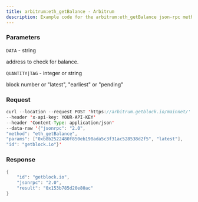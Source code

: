 ```yaml
---
title: arbitrum:eth_getBalance - Arbitrum
description: Example code for the arbitrum:eth_getBalance json-rpc method. Сomplete guide on how to use arbitrum:eth_getBalance json-rpc in GetBlock.io Web3 documentation.
---
```


### Parameters


`DATA` - string

address to check for balance.

`QUANTITY|TAG` - integer or string

block number or "latest", "earliest" or "pending"

### Request

``` java
curl --location --request POST 'https://arbitrum.getblock.io/mainnet/' 
--header 'x-api-key: YOUR-API-KEY' 
--header 'Content-Type: application/json' 
--data-raw '{"jsonrpc": "2.0",
"method": "eth_getBalance",
"params": ["0xb8b2522480f850eb198ada5c3f31ac528538d2f5", "latest"],
"id": "getblock.io"}'
```

###  Response

``` java
{
    "id": "getblock.io",
    "jsonrpc": "2.0",
    "result": "0x153b785d20e80ac"
}
```

